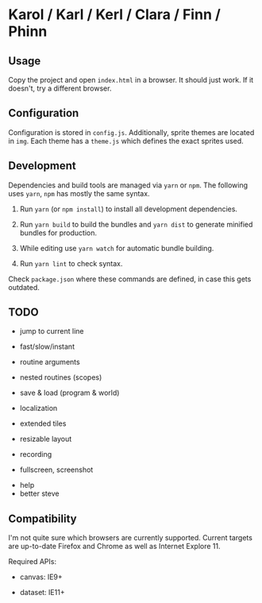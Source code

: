 # Karol / Karl / Kerl / Clara / Finn / Phinn

## Usage

Copy the project and open `index.html` in a browser. It should just work.
If it doesn't, try a different browser.

## Configuration

Configuration is stored in `config.js`. Additionally, sprite themes are located in `img`. Each theme has a `theme.js` which defines the exact sprites used.

## Development

Dependencies and build tools are managed via `yarn` or `npm`. The following uses `yarn`, `npm` has mostly the same syntax.

1. Run `yarn` (or `npm install`) to install all development dependencies.

2. Run `yarn build` to build the bundles and `yarn dist` to generate minified bundles for production.

3. While editing use `yarn watch` for automatic bundle building.

4. Run `yarn lint` to check syntax.

Check `package.json` where these commands are defined, in case this gets outdated.

## TODO

* jump to current line
* fast/slow/instant
* routine arguments
* nested routines (scopes)

* save & load (program & world)

* localization

* extended tiles

* resizable layout

* recording

* fullscreen, screenshot

+ help
+ better steve


## Compatibility

I'm not quite sure which browsers are currently supported.
Current targets are up-to-date Firefox and Chrome as well as Internet Explore 11.

Required APIs:

* canvas: IE9+

* dataset: IE11+
